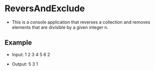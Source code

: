 ﻿# ReversAndExclude

* This is a console application that reverses a collection and removes elements that are divisible by a given integer n.

## Example 

* Input: 1 2 3 4 5 6
 2

* Output: 5 3 1